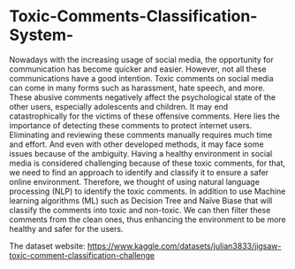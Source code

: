 # Toxic-Comments-Classification-System-
Nowadays with the increasing usage of social media, the opportunity for communication has become 
quicker and easier. However, not all these communications have a good intention. Toxic comments on social 
media can come in many forms such as harassment, hate speech, and more. These abusive comments 
negatively affect the psychological state of the other users, especially adolescents and children. It may end 
catastrophically for the victims of these offensive comments. Here lies the importance of detecting these 
comments to protect internet users. Eliminating and reviewing these comments manually requires much time 
and effort. And even with other developed methods, it may face some issues because of the ambiguity. Having 
a healthy environment in social media is considered challenging because of these toxic comments, for that, 
we need to find an approach to identify and classify it to ensure a safer online environment. Therefore, we 
thought of using natural language processing (NLP) to identify the toxic comments. In addition to use Machine 
learning algorithms (ML) such as Decision Tree and Naïve Biase that will classify the comments into toxic 
and non-toxic. We can then filter these comments from the clean ones, thus enhancing the environment to be 
more healthy and safer for the users.

The dataset website: https://www.kaggle.com/datasets/julian3833/jigsaw-toxic-comment-classification-challenge 
